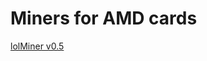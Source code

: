 # Miners for AMD cards #

[lolMiner v0.5](https://github.com/altpool/miners-amd/releases/tag/lolminer)
